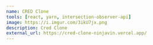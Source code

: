 ```yaml
---
name: CRED Clone
tools: [react, yarn, intersection-observer-api]
image: https://i.imgur.com/3ikU7jx.png
description: Cred Clone
external_url: https://cred-clone-ninjavin.vercel.app/
---
```

